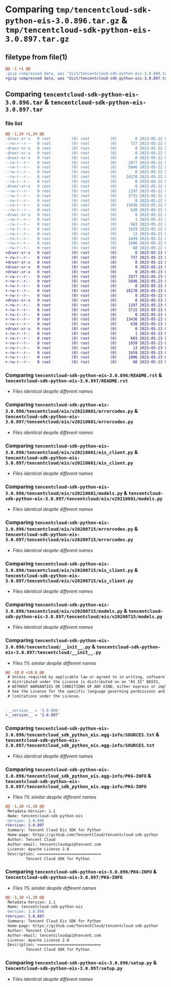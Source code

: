 # Comparing `tmp/tencentcloud-sdk-python-eis-3.0.896.tar.gz` & `tmp/tencentcloud-sdk-python-eis-3.0.897.tar.gz`

## filetype from file(1)

```diff
@@ -1 +1 @@
-gzip compressed data, was "dist/tencentcloud-sdk-python-eis-3.0.896.tar", last modified: Mon May 22 00:22:41 2023, max compression
+gzip compressed data, was "dist/tencentcloud-sdk-python-eis-3.0.897.tar", last modified: Tue May 23 02:22:07 2023, max compression
```

## Comparing `tencentcloud-sdk-python-eis-3.0.896.tar` & `tencentcloud-sdk-python-eis-3.0.897.tar`

### file list

```diff
@@ -1,24 +1,24 @@
-drwxr-xr-x   0 root         (0) root         (0)        0 2023-05-22 00:22:41.000000 tencentcloud-sdk-python-eis-3.0.896/
--rw-r--r--   0 root         (0) root         (0)      737 2023-05-22 00:22:41.000000 tencentcloud-sdk-python-eis-3.0.896/README.rst
-drwxr-xr-x   0 root         (0) root         (0)        0 2023-05-22 00:22:41.000000 tencentcloud-sdk-python-eis-3.0.896/tencentcloud/
-drwxr-xr-x   0 root         (0) root         (0)        0 2023-05-22 00:22:41.000000 tencentcloud-sdk-python-eis-3.0.896/tencentcloud/eis/
-drwxr-xr-x   0 root         (0) root         (0)        0 2023-05-22 00:22:41.000000 tencentcloud-sdk-python-eis-3.0.896/tencentcloud/eis/v20210601/
--rw-r--r--   0 root         (0) root         (0)     2977 2023-05-22 00:22:41.000000 tencentcloud-sdk-python-eis-3.0.896/tencentcloud/eis/v20210601/errorcodes.py
--rw-r--r--   0 root         (0) root         (0)     5846 2023-05-22 00:22:41.000000 tencentcloud-sdk-python-eis-3.0.896/tencentcloud/eis/v20210601/eis_client.py
--rw-r--r--   0 root         (0) root         (0)        0 2023-05-22 00:22:41.000000 tencentcloud-sdk-python-eis-3.0.896/tencentcloud/eis/v20210601/__init__.py
--rw-r--r--   0 root         (0) root         (0)    24178 2023-05-22 00:22:41.000000 tencentcloud-sdk-python-eis-3.0.896/tencentcloud/eis/v20210601/models.py
--rw-r--r--   0 root         (0) root         (0)        0 2023-05-22 00:22:41.000000 tencentcloud-sdk-python-eis-3.0.896/tencentcloud/eis/__init__.py
-drwxr-xr-x   0 root         (0) root         (0)        0 2023-05-22 00:22:41.000000 tencentcloud-sdk-python-eis-3.0.896/tencentcloud/eis/v20200715/
--rw-r--r--   0 root         (0) root         (0)     1197 2023-05-22 00:22:41.000000 tencentcloud-sdk-python-eis-3.0.896/tencentcloud/eis/v20200715/errorcodes.py
--rw-r--r--   0 root         (0) root         (0)     3715 2023-05-22 00:22:41.000000 tencentcloud-sdk-python-eis-3.0.896/tencentcloud/eis/v20200715/eis_client.py
--rw-r--r--   0 root         (0) root         (0)        0 2023-05-22 00:22:41.000000 tencentcloud-sdk-python-eis-3.0.896/tencentcloud/eis/v20200715/__init__.py
--rw-r--r--   0 root         (0) root         (0)    13436 2023-05-22 00:22:41.000000 tencentcloud-sdk-python-eis-3.0.896/tencentcloud/eis/v20200715/models.py
--rw-r--r--   0 root         (0) root         (0)      630 2023-05-22 00:22:41.000000 tencentcloud-sdk-python-eis-3.0.896/tencentcloud/__init__.py
-drwxr-xr-x   0 root         (0) root         (0)        0 2023-05-22 00:22:41.000000 tencentcloud-sdk-python-eis-3.0.896/tencentcloud_sdk_python_eis.egg-info/
--rw-r--r--   0 root         (0) root         (0)        1 2023-05-22 00:22:41.000000 tencentcloud-sdk-python-eis-3.0.896/tencentcloud_sdk_python_eis.egg-info/dependency_links.txt
--rw-r--r--   0 root         (0) root         (0)      603 2023-05-22 00:22:41.000000 tencentcloud-sdk-python-eis-3.0.896/tencentcloud_sdk_python_eis.egg-info/SOURCES.txt
--rw-r--r--   0 root         (0) root         (0)     1659 2023-05-22 00:22:41.000000 tencentcloud-sdk-python-eis-3.0.896/tencentcloud_sdk_python_eis.egg-info/PKG-INFO
--rw-r--r--   0 root         (0) root         (0)       13 2023-05-22 00:22:41.000000 tencentcloud-sdk-python-eis-3.0.896/tencentcloud_sdk_python_eis.egg-info/top_level.txt
--rw-r--r--   0 root         (0) root         (0)     1659 2023-05-22 00:22:41.000000 tencentcloud-sdk-python-eis-3.0.896/PKG-INFO
--rw-r--r--   0 root         (0) root         (0)     1006 2023-05-22 00:22:41.000000 tencentcloud-sdk-python-eis-3.0.896/setup.py
--rw-r--r--   0 root         (0) root         (0)       88 2023-05-22 00:22:41.000000 tencentcloud-sdk-python-eis-3.0.896/setup.cfg
+drwxr-xr-x   0 root         (0) root         (0)        0 2023-05-23 02:22:07.000000 tencentcloud-sdk-python-eis-3.0.897/
+-rw-r--r--   0 root         (0) root         (0)      737 2023-05-23 02:22:07.000000 tencentcloud-sdk-python-eis-3.0.897/README.rst
+drwxr-xr-x   0 root         (0) root         (0)        0 2023-05-23 02:22:07.000000 tencentcloud-sdk-python-eis-3.0.897/tencentcloud/
+drwxr-xr-x   0 root         (0) root         (0)        0 2023-05-23 02:22:07.000000 tencentcloud-sdk-python-eis-3.0.897/tencentcloud/eis/
+drwxr-xr-x   0 root         (0) root         (0)        0 2023-05-23 02:22:07.000000 tencentcloud-sdk-python-eis-3.0.897/tencentcloud/eis/v20210601/
+-rw-r--r--   0 root         (0) root         (0)     2977 2023-05-23 02:22:07.000000 tencentcloud-sdk-python-eis-3.0.897/tencentcloud/eis/v20210601/errorcodes.py
+-rw-r--r--   0 root         (0) root         (0)     5846 2023-05-23 02:22:07.000000 tencentcloud-sdk-python-eis-3.0.897/tencentcloud/eis/v20210601/eis_client.py
+-rw-r--r--   0 root         (0) root         (0)        0 2023-05-23 02:22:07.000000 tencentcloud-sdk-python-eis-3.0.897/tencentcloud/eis/v20210601/__init__.py
+-rw-r--r--   0 root         (0) root         (0)    24178 2023-05-23 02:22:07.000000 tencentcloud-sdk-python-eis-3.0.897/tencentcloud/eis/v20210601/models.py
+-rw-r--r--   0 root         (0) root         (0)        0 2023-05-23 02:22:07.000000 tencentcloud-sdk-python-eis-3.0.897/tencentcloud/eis/__init__.py
+drwxr-xr-x   0 root         (0) root         (0)        0 2023-05-23 02:22:07.000000 tencentcloud-sdk-python-eis-3.0.897/tencentcloud/eis/v20200715/
+-rw-r--r--   0 root         (0) root         (0)     1197 2023-05-23 02:22:07.000000 tencentcloud-sdk-python-eis-3.0.897/tencentcloud/eis/v20200715/errorcodes.py
+-rw-r--r--   0 root         (0) root         (0)     3715 2023-05-23 02:22:07.000000 tencentcloud-sdk-python-eis-3.0.897/tencentcloud/eis/v20200715/eis_client.py
+-rw-r--r--   0 root         (0) root         (0)        0 2023-05-23 02:22:07.000000 tencentcloud-sdk-python-eis-3.0.897/tencentcloud/eis/v20200715/__init__.py
+-rw-r--r--   0 root         (0) root         (0)    13436 2023-05-23 02:22:07.000000 tencentcloud-sdk-python-eis-3.0.897/tencentcloud/eis/v20200715/models.py
+-rw-r--r--   0 root         (0) root         (0)      630 2023-05-23 02:22:07.000000 tencentcloud-sdk-python-eis-3.0.897/tencentcloud/__init__.py
+drwxr-xr-x   0 root         (0) root         (0)        0 2023-05-23 02:22:07.000000 tencentcloud-sdk-python-eis-3.0.897/tencentcloud_sdk_python_eis.egg-info/
+-rw-r--r--   0 root         (0) root         (0)        1 2023-05-23 02:22:07.000000 tencentcloud-sdk-python-eis-3.0.897/tencentcloud_sdk_python_eis.egg-info/dependency_links.txt
+-rw-r--r--   0 root         (0) root         (0)      603 2023-05-23 02:22:07.000000 tencentcloud-sdk-python-eis-3.0.897/tencentcloud_sdk_python_eis.egg-info/SOURCES.txt
+-rw-r--r--   0 root         (0) root         (0)     1659 2023-05-23 02:22:07.000000 tencentcloud-sdk-python-eis-3.0.897/tencentcloud_sdk_python_eis.egg-info/PKG-INFO
+-rw-r--r--   0 root         (0) root         (0)       13 2023-05-23 02:22:07.000000 tencentcloud-sdk-python-eis-3.0.897/tencentcloud_sdk_python_eis.egg-info/top_level.txt
+-rw-r--r--   0 root         (0) root         (0)     1659 2023-05-23 02:22:07.000000 tencentcloud-sdk-python-eis-3.0.897/PKG-INFO
+-rw-r--r--   0 root         (0) root         (0)     1006 2023-05-23 02:22:07.000000 tencentcloud-sdk-python-eis-3.0.897/setup.py
+-rw-r--r--   0 root         (0) root         (0)       88 2023-05-23 02:22:07.000000 tencentcloud-sdk-python-eis-3.0.897/setup.cfg
```

### Comparing `tencentcloud-sdk-python-eis-3.0.896/README.rst` & `tencentcloud-sdk-python-eis-3.0.897/README.rst`

 * *Files identical despite different names*

### Comparing `tencentcloud-sdk-python-eis-3.0.896/tencentcloud/eis/v20210601/errorcodes.py` & `tencentcloud-sdk-python-eis-3.0.897/tencentcloud/eis/v20210601/errorcodes.py`

 * *Files identical despite different names*

### Comparing `tencentcloud-sdk-python-eis-3.0.896/tencentcloud/eis/v20210601/eis_client.py` & `tencentcloud-sdk-python-eis-3.0.897/tencentcloud/eis/v20210601/eis_client.py`

 * *Files identical despite different names*

### Comparing `tencentcloud-sdk-python-eis-3.0.896/tencentcloud/eis/v20210601/models.py` & `tencentcloud-sdk-python-eis-3.0.897/tencentcloud/eis/v20210601/models.py`

 * *Files identical despite different names*

### Comparing `tencentcloud-sdk-python-eis-3.0.896/tencentcloud/eis/v20200715/errorcodes.py` & `tencentcloud-sdk-python-eis-3.0.897/tencentcloud/eis/v20200715/errorcodes.py`

 * *Files identical despite different names*

### Comparing `tencentcloud-sdk-python-eis-3.0.896/tencentcloud/eis/v20200715/eis_client.py` & `tencentcloud-sdk-python-eis-3.0.897/tencentcloud/eis/v20200715/eis_client.py`

 * *Files identical despite different names*

### Comparing `tencentcloud-sdk-python-eis-3.0.896/tencentcloud/eis/v20200715/models.py` & `tencentcloud-sdk-python-eis-3.0.897/tencentcloud/eis/v20200715/models.py`

 * *Files identical despite different names*

### Comparing `tencentcloud-sdk-python-eis-3.0.896/tencentcloud/__init__.py` & `tencentcloud-sdk-python-eis-3.0.897/tencentcloud/__init__.py`

 * *Files 1% similar despite different names*

```diff
@@ -10,8 +10,8 @@
 # Unless required by applicable law or agreed to in writing, software
 # distributed under the License is distributed on an "AS IS" BASIS,
 # WITHOUT WARRANTIES OR CONDITIONS OF ANY KIND, either express or implied.
 # See the License for the specific language governing permissions and
 # limitations under the License.
 
 
-__version__ = '3.0.896'
+__version__ = '3.0.897'
```

### Comparing `tencentcloud-sdk-python-eis-3.0.896/tencentcloud_sdk_python_eis.egg-info/SOURCES.txt` & `tencentcloud-sdk-python-eis-3.0.897/tencentcloud_sdk_python_eis.egg-info/SOURCES.txt`

 * *Files identical despite different names*

### Comparing `tencentcloud-sdk-python-eis-3.0.896/tencentcloud_sdk_python_eis.egg-info/PKG-INFO` & `tencentcloud-sdk-python-eis-3.0.897/tencentcloud_sdk_python_eis.egg-info/PKG-INFO`

 * *Files 1% similar despite different names*

```diff
@@ -1,10 +1,10 @@
 Metadata-Version: 1.1
 Name: tencentcloud-sdk-python-eis
-Version: 3.0.896
+Version: 3.0.897
 Summary: Tencent Cloud Eis SDK for Python
 Home-page: https://github.com/TencentCloud/tencentcloud-sdk-python
 Author: Tencent Cloud
 Author-email: tencentcloudapi@tencent.com
 License: Apache License 2.0
 Description: ============================
         Tencent Cloud SDK for Python
```

### Comparing `tencentcloud-sdk-python-eis-3.0.896/PKG-INFO` & `tencentcloud-sdk-python-eis-3.0.897/PKG-INFO`

 * *Files 1% similar despite different names*

```diff
@@ -1,10 +1,10 @@
 Metadata-Version: 1.1
 Name: tencentcloud-sdk-python-eis
-Version: 3.0.896
+Version: 3.0.897
 Summary: Tencent Cloud Eis SDK for Python
 Home-page: https://github.com/TencentCloud/tencentcloud-sdk-python
 Author: Tencent Cloud
 Author-email: tencentcloudapi@tencent.com
 License: Apache License 2.0
 Description: ============================
         Tencent Cloud SDK for Python
```

### Comparing `tencentcloud-sdk-python-eis-3.0.896/setup.py` & `tencentcloud-sdk-python-eis-3.0.897/setup.py`

 * *Files identical despite different names*

